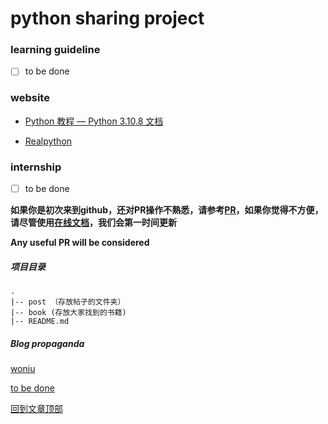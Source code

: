 # <span name="top">**python sharing project**</span>



### learning guideline

- [ ] to be done





### website

- [Python 教程 — Python 3.10.8 文档](https://docs.python.org/zh-cn/3/tutorial/index.html)

- [Realpython](https://realpython.com/)



### internship

- [ ] to be done















**如果你是初次来到github，还对PR操作不熟悉，请参考[PR](./post/pr.md)，如果你觉得不方便，请尽管使用[在线文档](https://docs.qq.com/doc/DTXNTWWVkblhuZHB1?&u=30e6ed245fb5440f8b8f579f07375bf8)，我们会第一时间更新**



**Any useful PR will be considered** 















##### 项目目录

```
.
|-- post （存放帖子的文件夹）
|-- book (存放大家找到的书籍)
|-- README.md
```





##### **Blog propaganda**



[woniu](https://woniu0126.github.io/)



[to be done]()













[回到文章顶部](#top)
